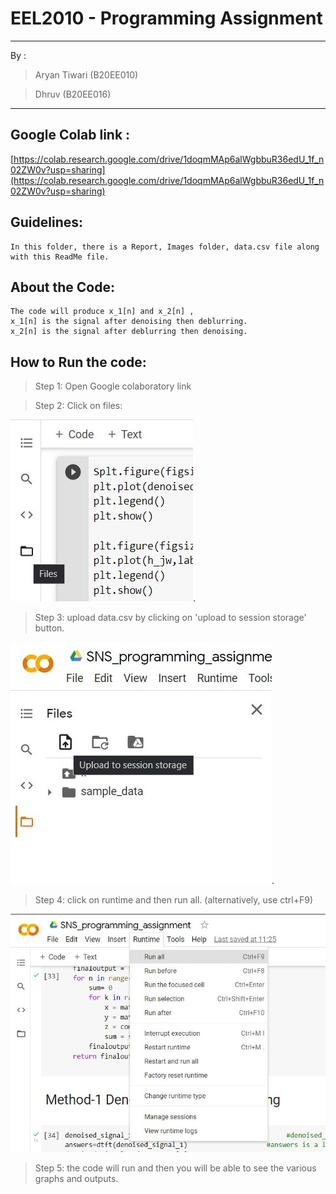 # EEL2010 - Programming Assignment
--- 
By :
>Aryan Tiwari (B20EE010)

>Dhruv (B20EE016) 

***
## Google Colab link :
[https://colab.research.google.com/drive/1doqmMAp6alWgbbuR36edU_1f_n02ZW0v?usp=sharing](https://colab.research.google.com/drive/1doqmMAp6alWgbbuR36edU_1f_n02ZW0v?usp=sharing)
## Guidelines:
    In this folder, there is a Report, Images folder, data.csv file along with this ReadMe file.

## About the Code:
    The code will produce x_1[n] and x_2[n] ,
    x_1[n] is the signal after denoising then deblurring.
    x_2[n] is the signal after deblurring then denoising.
## How to Run the code:

> Step 1: Open Google colaboratory link

> Step 2: Click on files:

![Files icon](Images/Files_icon.jpg "Files icon").

> Step 3: upload data.csv by clicking on 'upload to session storage' button.

![upload to session storage](Images/upload_to_session_storage.jpg "upload to session storage").

> Step 4: click on runtime and then run all. (alternatively, use ctrl+F9)

![Runall option](Images/runtime_runall.jpg "Run all option")

>Step 5: the code will run and then you will be able to see the various graphs and outputs.

